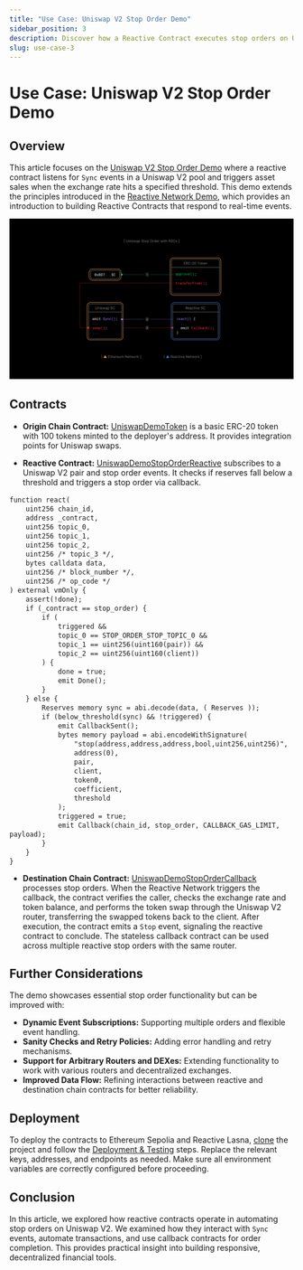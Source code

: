 ```yaml
---
title: "Use Case: Uniswap V2 Stop Order Demo"
sidebar_position: 3
description: Discover how a Reactive Contract executes stop orders on Uniswap V2 pools, automating trade actions based on predefined conditions. Gain practical insights into its setup, functionality, and deployment.
slug: use-case-3
---
```


# Use Case: Uniswap V2 Stop Order Demo

## Overview

This article focuses on the [Uniswap V2 Stop Order Demo](https://github.com/Reactive-Network/reactive-smart-contract-demos/tree/main/src/demos/uniswap-v2-stop-order) where a reactive contract listens for `Sync` events in a Uniswap V2 pool and triggers asset sales when the exchange rate hits a specified threshold. This demo extends the principles introduced in the [Reactive Network Demo](./use-case-1.md), which provides an introduction to building Reactive Contracts that respond to real-time events.

![Uniswap V2 Stop Order](./img/uniswap-stop-order.jpg)

## Contracts

- **Origin Chain Contract:** [UniswapDemoToken](https://github.com/Reactive-Network/reactive-smart-contract-demos/blob/main/src/demos/uniswap-v2-stop-order/UniswapDemoToken.sol) is a basic ERC-20 token with 100 tokens minted to the deployer's address. It provides integration points for Uniswap swaps.

- **Reactive Contract:** [UniswapDemoStopOrderReactive](https://github.com/Reactive-Network/reactive-smart-contract-demos/blob/main/src/demos/uniswap-v2-stop-order/UniswapDemoStopOrderReactive.sol) subscribes to a Uniswap V2 pair and stop order events. It checks if reserves fall below a threshold and triggers a stop order via callback.

```solidity
function react(
    uint256 chain_id,
    address _contract,
    uint256 topic_0,
    uint256 topic_1,
    uint256 topic_2,
    uint256 /* topic_3 */,
    bytes calldata data,
    uint256 /* block_number */,
    uint256 /* op_code */
) external vmOnly {
    assert(!done);
    if (_contract == stop_order) {
        if (
            triggered &&
            topic_0 == STOP_ORDER_STOP_TOPIC_0 &&
            topic_1 == uint256(uint160(pair)) &&
            topic_2 == uint256(uint160(client))
        ) {
            done = true;
            emit Done();
        }
    } else {
        Reserves memory sync = abi.decode(data, ( Reserves ));
        if (below_threshold(sync) && !triggered) {
            emit CallbackSent();
            bytes memory payload = abi.encodeWithSignature(
                "stop(address,address,address,bool,uint256,uint256)",
                address(0),
                pair,
                client,
                token0,
                coefficient,
                threshold
            );
            triggered = true;
            emit Callback(chain_id, stop_order, CALLBACK_GAS_LIMIT, payload);
        }
    }
}
```

- **Destination Chain Contract:** [UniswapDemoStopOrderCallback](https://github.com/Reactive-Network/reactive-smart-contract-demos/blob/main/src/demos/uniswap-v2-stop-order/UniswapDemoStopOrderCallback.sol) processes stop orders. When the Reactive Network triggers the callback, the contract verifies the caller, checks the exchange rate and token balance, and performs the token swap through the Uniswap V2 router, transferring the swapped tokens back to the client. After execution, the contract emits a `Stop` event, signaling the reactive contract to conclude. The stateless callback contract can be used across multiple reactive stop orders with the same router.

## Further Considerations

The demo showcases essential stop order functionality but can be improved with:

- **Dynamic Event Subscriptions:** Supporting multiple orders and flexible event handling.
- **Sanity Checks and Retry Policies:** Adding error handling and retry mechanisms.
- **Support for Arbitrary Routers and DEXes:** Extending functionality to work with various routers and decentralized exchanges.
- **Improved Data Flow:** Refining interactions between reactive and destination chain contracts for better reliability.

## Deployment

To deploy the contracts to Ethereum Sepolia and Reactive Lasna, [clone](https://github.com/Reactive-Network/reactive-smart-contract-demos/tree/main) the project and follow the [Deployment & Testing](https://github.com/Reactive-Network/reactive-smart-contract-demos/tree/main/src/demos/uniswap-v2-stop-order) steps. Replace the relevant keys, addresses, and endpoints as needed. Make sure all environment variables are correctly configured before proceeding.

## Conclusion

In this article, we explored how reactive contracts operate in automating stop orders on Uniswap V2. We examined how they interact with `Sync` events, automate transactions, and use callback contracts for order completion. This provides practical insight into building responsive, decentralized financial tools.